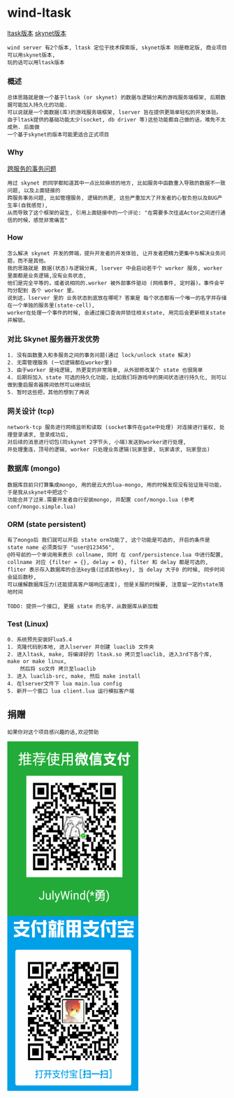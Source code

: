 # wind-ltask
[ltask版本](https://github.com/HYbutterfly/wind-ltask)
[skynet版本](https://github.com/HYbutterfly/wind-skynet)
```
wind server 有2个版本, ltask 定位于技术探索版, skynet版本 则是稳定版, 商业项目可以用skynet版本,
玩的话可以用ltask版本
```




### 概述
```
总体思路就是做一个基于ltask (or skynet) 的数据与逻辑分离的游戏服务端框架, 后期数据可能加入持久化的功能.
可以说就是一个面数据(库)的游戏服务端框架, lserver 旨在提供更简单轻松的开发体验。
由于ltask提供的基础功能太少(socket, db driver 等)这些功能都自己做的话，难免不太成熟. 后面做
一个基于skynet的版本可能更适合正式项目
```


### Why
[跨服务的事务问题](https://blog.codingnow.com/2016/07/skynet_transaction.html)
```
用过 skynet 的同学都知道其中一点比较麻烦的地方, 比如服务中函数重入导致的数据不一致问题, 以及上面链接的
跨服务事务问题, 比如管理服务, 逻辑的热更, 这些严重加大了开发者的心智负担以及BUG产生率(自我感觉),
从而导致了这个框架的诞生, 引用上面链接中的一个评论: "在需要多次往返Actor之间进行通信的时候，感觉非常痛苦"
```


### How
```
怎么解决 skynet 开发的弊端，提升开发者的开发体验, 让开发者把精力更集中与解决业务问题，而不是其他。
我的思路就是 数据(状态)与逻辑分离, lserver 中会启动若干个 worker 服务, worker 里面都是业务逻辑,没有业务状态,
他们是完全平等的，或者说相同的.worker 被外部事件驱动 (网络事件, 定时器)。事件会平均分配到 各个 worker 里。 
说到这，lserver 里的 业务状态到底放在哪呢? 答案是 每个状态都有一个唯一的名字并存储在一个单独的服务里(state-cell),
worker在处理一个事件的时候, 会通过接口查询并锁住相关state, 用完后会更新相关state 并解锁。 
```


### 对比 Skynet 服务器开发优势
```
1. 没有函数重入和多服务之间的事务问题(通过 lock/unlock state 解决)
2. 无需管理服务 (一切逻辑都在worker里)
3. 由于worker 是纯逻辑, 热更变的非常简单, 从外部修改某个 state 也很简单
4. 后期将加入 state 可选的持久化功能，比如我们将游戏中的房间状态进行持久化, 则可以做到重启服务器房间依然可以继续玩
5. 暂时这些把，其他的想到了再说
```


### 网关设计 (tcp)
```
network-tcp 服务进行网络监听和读取 (socket事件在gate中处理) 对连接进行鉴权, 处理登录请求, 登录成功后, 
对后续的消息进行切包(同skynet 2字节头, 小端)发送到worker进行处理,
并处理重连，顶号的逻辑, worker 只处理业务逻辑(玩家登录, 玩家请求, 玩家登出)
```


### 数据库 (mongo)
```
数据库目前只打算集成mongo, 用的是云大的lua-mongo, 用的时候发现没有验证账号功能，于是我从skynet中把这个
功能合并了过来.需要开发者自行安装mongo, 并配置 conf/mongo.lua (参考conf/mongo.simple.lua)
```


### ORM (state persistent)
```
有了mongo后 我们就可以开启 state orm功能了, 这个功能是可选的, 开启的条件是 state name 必须类似于 "user@123456", 
@符号前的一个单词用来表示 collname, 同时 在 conf/persistence.lua 中进行配置,
collname 对应 {filter = {}, delay = 0}, filter 和 delay 都是可选的,
fliter 表示存入数据库的合法key值(过滤其他key), 当 delay 大于0 的时候, 同步时间会延后数秒,
可以缓解数据库压力(还能提高客户端响应速度), 但是关服的时候要, 注意留一定的state落地时间

TODO: 提供一个接口, 更据 state 的名字，从数据库从新加载
```


### Test (Linux)
```
0. 系统预先安装好lua5.4
1. 克隆代码到本地, 进入lserver 并创建 luaclib 文件夹
2. 进入ltask, make, 将编译好的 ltask.so 拷贝至luaclib, 进入3rd下各个库, make or make linux,
	然后将 so文件 拷贝至luaclib
3. 进入 luaclib-src, make, 然后 make install
4. 在lserver文件下 lua main.lua config
5. 新开一个窗口 lua client.lua 运行模拟客户端

```



## 捐赠 
```
如果你对这个项目感兴趣的话,欢迎赞助
```
<img src="https://raw.githubusercontent.com/HYbutterfly/Fantasy-scorpio-donation/master/wechatpay.png" align="left" height="400" width="300">
<img src="https://raw.githubusercontent.com/HYbutterfly/Fantasy-scorpio-donation/master/alipay.png" height="400" width="300">